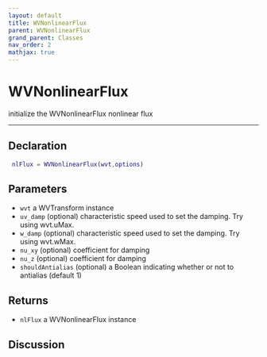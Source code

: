 ```yaml
---
layout: default
title: WVNonlinearFlux
parent: WVNonlinearFlux
grand_parent: Classes
nav_order: 2
mathjax: true
---
```


#  WVNonlinearFlux

initialize the WVNonlinearFlux nonlinear flux


---

## Declaration
```matlab
 nlFlux = WVNonlinearFlux(wvt,options)
```
## Parameters
+ `wvt`  a WVTransform instance
+ `uv_damp`  (optional) characteristic speed used to set the damping. Try using wvt.uMax.
+ `w_damp`  (optional) characteristic speed used to set the damping. Try using wvt.wMax.
+ `nu_xy`  (optional) coefficient for damping
+ `nu_z`  (optional) coefficient for damping
+ `shouldAntialias`  (optional) a Boolean indicating whether or not to antialias (default 1)

## Returns
+ `nlFlux`  a WVNonlinearFlux instance

## Discussion

                
